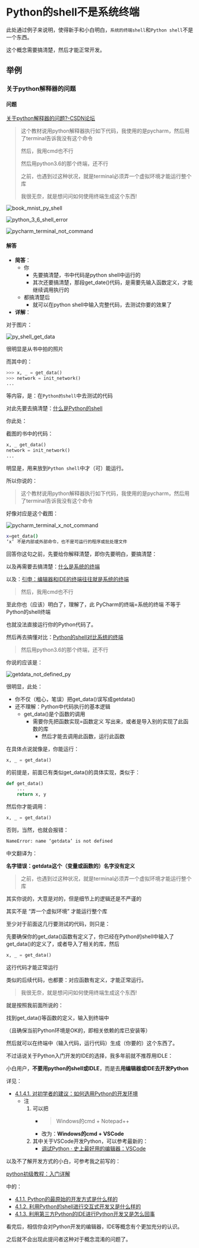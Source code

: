 # Python的shell不是系统终端

此处通过例子来说明，使得新手和小白明白，`系统的终端shell`和`Python shell`不是一个东西。

这个概念需要搞清楚，然后才能正常开发。

## 举例

### 关于python解释器的问题

#### 问题

[关于python解释器的问题?-CSDN论坛](https://bbs.csdn.net/topics/397145604)

> 这个教材说用python解释器执行如下代码，我使用的是pycharm，然后用了terminal告诉我没有这个命令
> 
> 然后，我用cmd也不行
> 
> 然后用python3.6的那个终端，还不行
> 
> 之前，也遇到过这种状况，就是terminal必须弄一个虚拟环境才能运行整个库
> 
> 我很无奈，就是想问问如何使用终端生成这个东西!

![book_mnist_py_shell](../../assets/img/book_mnist_py_shell.png)

![python_3_6_shell_error](../../assets/img/python_3_6_shell_error.png)

![pycharm_terminal_not_command](../../assets/img/pycharm_terminal_not_command.png)

#### 解答

* **简答**：
  * 你
    * 先要搞清楚，书中代码是python shell中运行的
    * 其次还要搞清楚，那段get_date()代码，是需要先输入函数定义，才能继续调用执行的
  * 都搞清楚后
    * 就可以在python shell中输入完整代码，去测试你要的效果了
* **详解**：

对于图片：

![py_shell_get_data](../../assets/img/py_shell_get_data.png)

很明显是从书中拍的照片

而其中的：

```python
>>> x, _ = get_data()
>>> network = init_network()
...
```

等内容，是：在`Python的shell`中去测试的代码

对此先要去搞清楚：[什么是Python的shell]()

你此处：

截图的书中的代码：

```python
x, _ get_data()
network = init_network()
...
```

明显是，用来放到`Python shell`中才（可）能运行。

所以你说的：

> 这个教材说用python解释器执行如下代码，我使用的是pycharm，然后用了terminal告诉我没有这个命令

好像对应是这个截图：

![pycharm_terminal_x_not_command](../../assets/img/pycharm_terminal_x_not_command.png)

```bash
x=get_data()
‘x’ 不是内部或外部命令，也不是可运行的程序或批处理文件
```

回答你这句之前，先要给你解释清楚，即你先要明白，要搞清楚：

以及再需要去搞清楚：[什么是系统的终端]()

以及：[引申：编辑器和IDE的终端往往就是系统的终端]()

> 然后，我用cmd也不行

至此你也（应该）明白了，理解了，此 PyCharm的终端=系统的终端 不等于  Python的shell终端

也就没法直接运行你的Python代码了。

然后再去搞懂对比：[Python的shell对比系统的终端]()

> 然后用python3.6的那个终端，还不行

你说的应该是：

![getdata_not_defined_py](../../assets/img/getdata_not_defined_py.png)

很明显，此处：

* 你不仅（粗心，笔误）把get_data()误写成getdata()
* 还不理解：Python中代码执行的基本逻辑
    * get_data()是个函数的调用
        * 需要你先把函数实现=函数定义 写出来，或者是导入别的实现了此函数的库
            * 然后才能去调用此函数，运行此函数

在具体点说就像是，你能运行：

```python
x, _ = get_data()
```

的前提是，前面已有类似get_data()的具体实现，类似于：

```python
def get_data()
    ...
    return x, y
```

然后你才能调用：

```python
x, _ = get_data()
```

否则，当然，也就会报错：

```bash
NameError: name ‘getdata’ is not defined
```

中文翻译为：

**名字错误：getdata这个（变量或函数的）名字没有定义**

> 之前，也遇到过这种状况，就是terminal必须弄一个虚拟环境才能运行整个库

其实你说的，大意是对的，但是细节上的逻辑还是不严谨的

其实不是 “弄一个虚拟环境” 才能运行整个库

至少对于前面这几行要测试的代码，则只是：

先要确保你的get_data()函数有定义了，你已经在Python的shell中输入了get_data()的定义了，或者导入了相关的库，然后

```python
x, _ = get_data()
```

这行代码才能正常运行

类似的后续代码，也都要：对应函数有定义，才能正常运行。

> 我很无奈，就是想问问如何使用终端生成这个东西!

就是按照我前面所说的：

找到get_data()等函数的定义，输入到终端中

（且确保当前Python环境是OK的，即相关依赖的库已安装等）

然后就可以在终端中（输入代码，运行代码）生成（你要的）这个东西了。

不过话说关于Python入门开发的IDE的选择，我多年前就不推荐用IDLE：

小白用户，**不要用python的shell或IDLE**，而是去**用编辑器或IDE去开发Python**

详见：

* [4.1.4.1. 对初学者的建议：如何选用Python的开发环境](https://www.crifan.com/files/doc/docbook/python_beginner_tutorial/release/html/python_beginner_tutorial.html#recommand_for_beginner_on_how_choose_python_dev_env)
  * 注
    1. 可以把
       * > Windows的cmd + Notepad++
       * 改为：**Windows的cmd + VSCode**
    2. 其中关于VSCode开发Python，可以参考最新的：
       * [调试Python · 史上最好用的编辑器：VSCode](https://book.crifan.com/books/best_editor_vscode/website/debug_code/debug_python/)

以及不了解开发方式的小白，可参考我之前写的：

[python初级教程：入门详解](https://www.crifan.com/files/doc/docbook/python_beginner_tutorial/release/html/python_beginner_tutorial.html)

中的：

* [4.1.1. Python的最原始的开发方式是什么样的](https://www.crifan.com/files/doc/docbook/python_beginner_tutorial/release/html/python_beginner_tutorial.html#primitive_env_dev_python)
* [4.1.2. 利用Python的shell进行交互式开发又是什么样的](https://www.crifan.com/files/doc/docbook/python_beginner_tutorial/release/html/python_beginner_tutorial.html#use_python_interactive_shell_do_dev)
* [4.1.3. 利用第三方Python的IDE进行Python开发又是怎么回事](https://www.crifan.com/files/doc/docbook/python_beginner_tutorial/release/html/python_beginner_tutorial.html#use_thirdparty_python_ide_do_dev)

看完后，相信你会对Python开发的编辑器，IDE等概念有个更加充分的认识。

之后就不会出现此提问者这种对于概念混淆的问题了。
